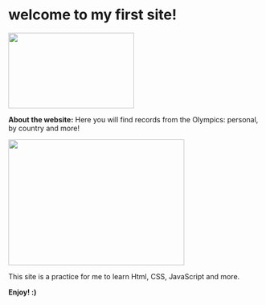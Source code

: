 ﻿# welcome to my first site!
 
<img src="https://user-images.githubusercontent.com/58138902/132123394-a41d6db4-f045-4a70-a2a3-846c5a2a6e33.jpg" width="250" height="150">

**About the website:**  Here you will find records from the Olympics: personal, by country and more!

<img src="https://user-images.githubusercontent.com/58138902/132123640-3deb3754-5a7f-425e-8542-bf813c54b1b6.jpg" width="350" height="250">

This site is a practice for me to learn Html, CSS, JavaScript and more. 

**Enjoy! :)**

